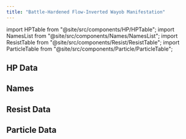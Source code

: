 ```yaml
---
title: "Battle-Hardened Flow-Inverted Wayob Manifestation"
---
```


import HPTable from "@site/src/components/HP/HPTable";
import NamesList from "@site/src/components/Names/NamesList";
import ResistTable from "@site/src/components/Resist/ResistTable";
import ParticleTable from "@site/src/components/Particle/ParticleTable";

## HP Data

<HPTable item_key="battlehardenedflowinvertedwayobmanifestation" data_src="enemy" />

## Names

<NamesList item_key="battlehardenedflowinvertedwayobmanifestation" data_src="enemy" />

## Resist Data

<ResistTable item_key="battlehardenedflowinvertedwayobmanifestation" data_src="enemy" />

## Particle Data

<ParticleTable item_key="battlehardenedflowinvertedwayobmanifestation" data_src="enemy" />